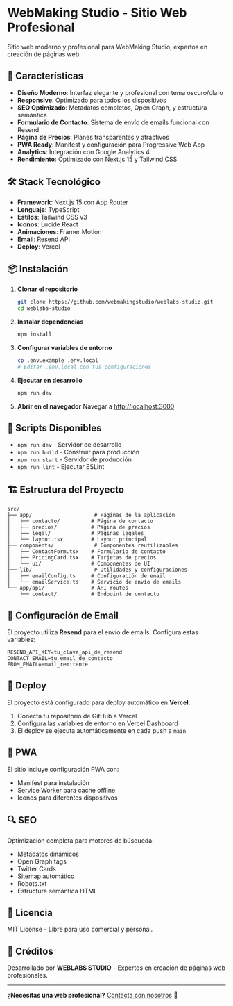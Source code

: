 # WebMaking Studio - Sitio Web Profesional

Sitio web moderno y profesional para WebMaking Studio, expertos en creación de páginas web.

## 🚀 Características

- **Diseño Moderno**: Interfaz elegante y profesional con tema oscuro/claro
- **Responsive**: Optimizado para todos los dispositivos
- **SEO Optimizado**: Metadatos completos, Open Graph, y estructura semántica
- **Formulario de Contacto**: Sistema de envío de emails funcional con Resend
- **Página de Precios**: Planes transparentes y atractivos
- **PWA Ready**: Manifest y configuración para Progressive Web App
- **Analytics**: Integración con Google Analytics 4
- **Rendimiento**: Optimizado con Next.js 15 y Tailwind CSS

## 🛠️ Stack Tecnológico

- **Framework**: Next.js 15 con App Router
- **Lenguaje**: TypeScript
- **Estilos**: Tailwind CSS v3
- **Iconos**: Lucide React
- **Animaciones**: Framer Motion
- **Email**: Resend API
- **Deploy**: Vercel

## 📦 Instalación

1. **Clonar el repositorio**
   ```bash
   git clone https://github.com/webmakingstudio/weblabs-studio.git
   cd weblabs-studio
   ```

2. **Instalar dependencias**
   ```bash
   npm install
   ```

3. **Configurar variables de entorno**
   ```bash
   cp .env.example .env.local
   # Editar .env.local con tus configuraciones
   ```

4. **Ejecutar en desarrollo**
   ```bash
   npm run dev
   ```

5. **Abrir en el navegador**
   Navegar a [http://localhost:3000](http://localhost:3000)

## 🎯 Scripts Disponibles

- `npm run dev` - Servidor de desarrollo
- `npm run build` - Construir para producción
- `npm run start` - Servidor de producción
- `npm run lint` - Ejecutar ESLint

## 🏗️ Estructura del Proyecto

```
src/
├── app/                    # Páginas de la aplicación
│   ├── contacto/          # Página de contacto
│   ├── precios/           # Página de precios
│   ├── legal/             # Páginas legales
│   └── layout.tsx         # Layout principal
├── components/             # Componentes reutilizables
│   ├── ContactForm.tsx    # Formulario de contacto
│   ├── PricingCard.tsx    # Tarjetas de precios
│   └── ui/                # Componentes de UI
├── lib/                    # Utilidades y configuraciones
│   ├── emailConfig.ts     # Configuración de email
│   └── emailService.ts    # Servicio de envío de emails
└── app/api/               # API routes
    └── contact/           # Endpoint de contacto
```

## 📧 Configuración de Email

El proyecto utiliza **Resend** para el envío de emails. Configura estas variables:

```env
RESEND_API_KEY=tu_clave_api_de_resend
CONTACT_EMAIL=tu_email_de_contacto
FROM_EMAIL=email_remitente
```

## 🚀 Deploy

El proyecto está configurado para deploy automático en **Vercel**:

1. Conecta tu repositorio de GitHub a Vercel
2. Configura las variables de entorno en Vercel Dashboard
3. El deploy se ejecuta automáticamente en cada push a `main`

## 📱 PWA

El sitio incluye configuración PWA con:
- Manifest para instalación
- Service Worker para cache offline
- Iconos para diferentes dispositivos

## 🔍 SEO

Optimización completa para motores de búsqueda:
- Metadatos dinámicos
- Open Graph tags
- Twitter Cards
- Sitemap automático
- Robots.txt
- Estructura semántica HTML

## 📄 Licencia

MIT License - Libre para uso comercial y personal.

## 🙏 Créditos

Desarrollado por **WEBLABS STUDIO** - Expertos en creación de páginas web profesionales.

---

**¿Necesitas una web profesional?** [Contacta con nosotros](https://weblabs.studio/contacto) 🚀